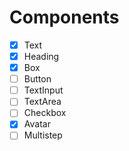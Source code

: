# Components

- [x] Text
- [x] Heading
- [x] Box
- [ ] Button
- [ ] TextInput
- [ ] TextArea
- [ ] Checkbox
- [x] Avatar
- [ ] Multistep

